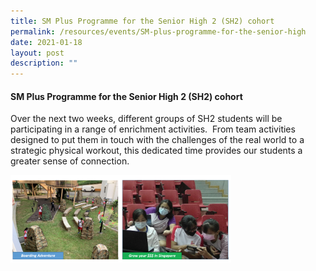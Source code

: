 ```yaml
---
title: SM Plus Programme for the Senior High 2 (SH2) cohort
permalink: /resources/events/SM-plus-programme-for-the-senior-high
date: 2021-01-18
layout: post
description: ""
---
```

#### SM Plus Programme for the Senior High 2 (SH2) cohort

Over the next two weeks, different groups of SH2 students will be participating in a range of enrichment activities.  From team activities designed to put them in touch with the challenges of the real world to a strategic physical workout, this dedicated time provides our students a greater sense of connection.

<img src="/images/events15.png" 
     style="width:70%">
